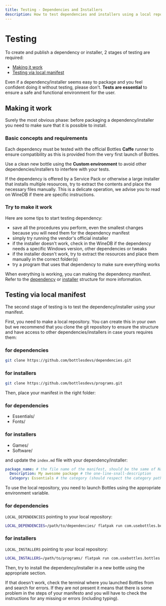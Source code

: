 ```yaml
---
title: Testing - Dependencies and Installers
description: How to test dependencies and installers using a local repository.
---
```


# Testing
To create and publish a dependency or installer, 2 stages of testing are 
required:
- [Making it work](#making-it-work)
- [Testing via local manifest](#testing-via-local-manifest)

Even if a dependency/installer seems easy to package and you feel confident 
doing it without testing, please don't. **Tests are essential** to ensure a 
safe and functional environment for the user.

## Making it work
Surely the most obvious phase: before packaging a dependency/installer you need 
to make sure that it is possible to install.

### Basic concepts and requirements
Each dependency must be tested with the official Bottles **Caffe** runner to 
ensure compatibility as this is provided from the very first launch of Bottles.

Use a clean new bottle using the **Custom environment** to avoid other
dependencies/installers to interfere with your tests.

If the dependency is offered by a Service Pack or otherwise a large installer 
that installs multiple resources, try to extract the contents and place the 
necessary files manually. This is a delicate operation, we advise you to read 
on WineDB if there are specific instructions.

### Try to make it work
Here are some tips to start testing dependency:
- save all the procedures you perform, even the smallest changes because you 
  will need them for the dependency manifest
- simply try running the vendor's official installer
- if the installer doesn't work, check in the WineDB if the dependency needs 
  a specific Windows version, other dependencies or tweaks
- if the installer doesn't work, try to extract the resources and place
  them manually in the correct folder(s)
- try a program that uses that dependency to make sure everything works

When everything is working, you can making the dependency manifest. Refer
to the [dependency](/dependencies/structure) or [installer](/installers/structure)
structure for more information.

## Testing via local manifest
The second stage of testing is to test the dependency/installer using your 
manifest.

First, you need to make a local repository. You can create this in your own 
but we recommend that you clone the git repository to ensure the structure 
and have access to other dependencies/installers in case yours requires them:

### for dependencies
```bash
git clone https://github.com/bottlesdevs/dependencies.git
```

### for installers
```bash
git clone https://github.com/bottlesdevs/programs.git
```

Then, place your manifest in the right folder:

### for dependencies
- Essentials/
- Fonts/

### for installers
- Games/
- Software/

and update the `index.md` file with your dependency/installer:

```yaml
package_name: # the file name of the manifest, should be the same of Name in the manifest
  Description: My awesome package # the one-line-snall-description
  Category: Essentials # the category (should respect the category path where it is placed)
```

To use the local repository, you need to launch Bottles using the appropriate
environment variable.

### for dependencies
`LOCAL_DEPENDENCIES` pointing to your local repository:

```bash
LOCAL_DEPENDENCIES=/path/to/dependencies/ flatpak run com.usebottles.bottles
```

### for installers
`LOCAL_INSTALLERS` pointing to your local repository:

```bash
LOCAL_INSTALLERS=/path/to/programs/ flatpak run com.usebottles.bottles
```

Then, try to install the dependency/installer in a new bottle using the 
appropriate section.

If that doesn't work, check the terminal where you launched Bottles from and 
search for errors. If they are not present it means that there is some problem 
in the steps of your manifesto and you will have to check the instructions for 
any missing or errors (including typing).
